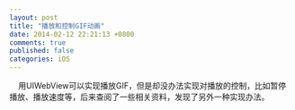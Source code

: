 ```yaml
---
layout: post
title: "播放和控制GIF动画"
date: 2014-02-12 22:21:13 +0800
comments: true
published: false
categories: iOS
---
```


    用UIWebView可以实现播放GIF，但是却没办法实现对播放的控制，比如暂停播放、播放速度等，后来查阅了一些相关资料，发现了另外一种实现办法。
